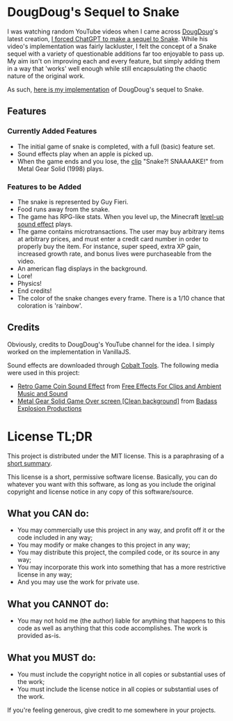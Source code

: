 # DougDoug's Sequel to Snake

I was watching random YouTube videos when I came across
[DougDoug](https://www.youtube.com/@DougDoug)'s latest creation,
[I forced ChatGPT to make a sequel to Snake](https://www.youtube.com/watch?v=YnN6eBamwj4).
While his video's implementation was fairly lackluster, I felt the concept of a
Snake sequel with a variety of questionable additions far too enjoyable to pass
up. My aim isn't on improving each and every feature, but simply adding them in
a way that 'works' well enough while still encapsulating the chaotic nature of
the original work.

As such, [here is my implementation](https://sharmavins23.github.io/doug-snake/)
of DougDoug's sequel to Snake.

## Features

### Currently Added Features

-   The initial game of snake is completed, with a full (basic) feature set.
-   Sound effects play when an apple is picked up.
-   When the game ends and you lose, the
    [clip](https://www.youtube.com/watch?v=MS8OawQegYE) "Snake?! SNAAAAKE!" from
    Metal Gear Solid (1998) plays.

### Features to be Added

-   The snake is represented by Guy Fieri.
-   Food runs away from the snake.
-   The game has RPG-like stats. When you level up, the Minecraft
    [level-up sound effect](https://www.youtube.com/watch?v=u-LZWxCYcKM) plays.
-   The game contains microtransactions. The user may buy arbitrary items at
    arbitrary prices, and must enter a credit card number in order to properly
    buy the item. For instance, super speed, extra XP gain, increased growth
    rate, and bonus lives were purchaseable from the video.
-   An american flag displays in the background.
-   Lore!
-   Physics!
-   End credits!
-   The color of the snake changes every frame. There is a 1/10 chance that
    coloration is 'rainbow'.

## Credits

Obviously, credits to DougDoug's YouTube channel for the idea. I simply worked
on the implementation in VanillaJS.

Sound effects are downloaded through [Cobalt Tools](https://cobalt.tools/). The
following media were used in this project:

-   [Retro Game Coin Sound Effect](https://www.youtube.com/watch?v=88Icb7OKexU)
    from
    [Free Effects For Clips and Ambient Music and Sound](https://www.youtube.com/@FreeEffectsandAmbientMusic)
-   [Metal Gear Solid Game Over screen [Clean background]](https://www.youtube.com/watch?v=MS8OawQegYE)
    from [Badass Explosion Productions](https://www.youtube.com/@TheScarface43)

# License TL;DR

This project is distributed under the MIT license. This is a paraphrasing of a
[short summary](https://tldrlegal.com/license/mit-license).

This license is a short, permissive software license. Basically, you can do
whatever you want with this software, as long as you include the original
copyright and license notice in any copy of this software/source.

## What you CAN do:

-   You may commercially use this project in any way, and profit off it or the
    code included in any way;
-   You may modify or make changes to this project in any way;
-   You may distribute this project, the compiled code, or its source in any
    way;
-   You may incorporate this work into something that has a more restrictive
    license in any way;
-   And you may use the work for private use.

## What you CANNOT do:

-   You may not hold me (the author) liable for anything that happens to this
    code as well as anything that this code accomplishes. The work is provided
    as-is.

## What you MUST do:

-   You must include the copyright notice in all copies or substantial uses of
    the work;
-   You must include the license notice in all copies or substantial uses of the
    work.

If you're feeling generous, give credit to me somewhere in your projects.
